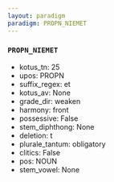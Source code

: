 ```yaml
---
layout: paradigm
paradigm: PROPN_NIEMET
---
```

### ` PROPN_NIEMET `


* kotus_tn: 25
* upos: PROPN
* suffix_regex: et
* kotus_av: None
* grade_dir: weaken
* harmony: front
* possessive: False
* stem_diphthong: None
* deletion: t
* plurale_tantum: obligatory
* clitics: False
* pos: NOUN
* stem_vowel: None
